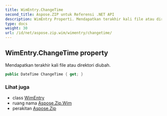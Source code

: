 ```yaml
---
title: WimEntry.ChangeTime
second_title: Aspose.ZIP untuk Referensi .NET API
description: WimEntry Properti. Mendapatkan terakhir kali file atau direktori diubah.
type: docs
weight: 30
url: /id/net/aspose.zip.wim/wimentry/changetime/
---
```

## WimEntry.ChangeTime property

Mendapatkan terakhir kali file atau direktori diubah.

```csharp
public DateTime ChangeTime { get; }
```

### Lihat juga

* class [WimEntry](../)
* ruang nama [Aspose.Zip.Wim](../../wimentry/)
* perakitan [Aspose.Zip](../../../)


